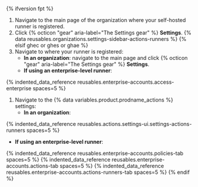 {% ifversion fpt %}
1. Navigate to the main page of the organization where your self-hosted runner is registered.
2. Click {% octicon "gear" aria-label="The Settings gear" %} **Settings**.
{% data reusables.organizations.settings-sidebar-actions-runners %}
{% elsif ghec or ghes or ghae %}
1. Navigate to where your runner is registered:
   * **In an organization**: navigate to the main page and click {% octicon "gear" aria-label="The Settings gear" %} **Settings**.
   * **If using an enterprise-level runner**:

{% indented_data_reference reusables.enterprise-accounts.access-enterprise spaces=5 %}
1. Navigate to the {% data variables.product.prodname_actions %} settings:
   * **In an organization**: 

{% indented_data_reference reusables.actions.settings-ui.settings-actions-runners spaces=5 %}
   * **If using an enterprise-level runner**: 

{% indented_data_reference reusables.enterprise-accounts.policies-tab spaces=5 %}
{% indented_data_reference reusables.enterprise-accounts.actions-tab spaces=5 %}
{% indented_data_reference reusables.enterprise-accounts.actions-runners-tab spaces=5 %}
{% endif %}
